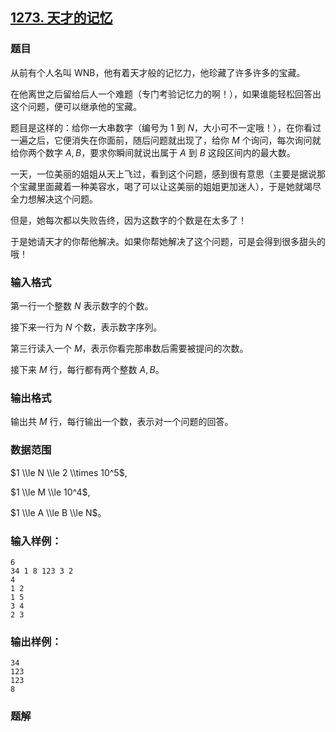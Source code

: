 ## [1273\. 天才的记忆](https://www.acwing.com/problem/content/1275/)

### 题目

从前有个人名叫 WNB，他有着天才般的记忆力，他珍藏了许多许多的宝藏。

在他离世之后留给后人一个难题（专门考验记忆力的啊！），如果谁能轻松回答出这个问题，便可以继承他的宝藏。

题目是这样的：给你一大串数字（编号为 $1$ 到 $N$，大小可不一定哦！），在你看过一遍之后，它便消失在你面前，随后问题就出现了，给你 $M$ 个询问，每次询问就给你两个数字 $A,B$，要求你瞬间就说出属于 $A$ 到 $B$ 这段区间内的最大数。

一天，一位美丽的姐姐从天上飞过，看到这个问题，感到很有意思（主要是据说那个宝藏里面藏着一种美容水，喝了可以让这美丽的姐姐更加迷人），于是她就竭尽全力想解决这个问题。

但是，她每次都以失败告终，因为这数字的个数是在太多了！

于是她请天才的你帮他解决。如果你帮她解决了这个问题，可是会得到很多甜头的哦！

### 输入格式

第一行一个整数 $N$ 表示数字的个数。

接下来一行为 $N$ 个数，表示数字序列。

第三行读入一个 $M$，表示你看完那串数后需要被提问的次数。

接下来 $M$ 行，每行都有两个整数 $A,B$。

### 输出格式

输出共 $M$ 行，每行输出一个数，表示对一个问题的回答。

### 数据范围

$1 \\le N \\le 2 \\times 10^5$,

$1 \\le M \\le 10^4$,

$1 \\le A \\le B \\le N$。

### 输入样例：

```
6
34 1 8 123 3 2
4
1 2
1 5
3 4
2 3
```

### 输出样例：

```
34
123
123
8
```

### 题解

